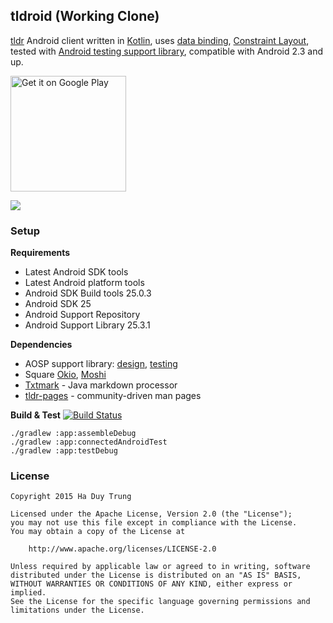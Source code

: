 ## tldroid (Working Clone)
[tldr](https://github.com/tldr-pages/tldr) Android client written in [Kotlin](https://kotlinlang.org/), uses [data binding](http://developer.android.com/tools/data-binding/guide.html), [Constraint Layout](http://tools.android.com/tech-docs/layout-editor), tested with [Android testing support library](https://google.github.io/android-testing-support-library/), compatible with Android 2.3 and up.


[<img src="https://play.google.com/intl/en_us/badges/images/generic/en-play-badge.png" alt="Get it on Google Play" width="185px" />](https://play.google.com/store/apps/details?id=io.github.hidroh.tldroid)

![](assets/tldroid.gif)

### Setup
**Requirements**
- Latest Android SDK tools
- Latest Android platform tools
- Android SDK Build tools 25.0.3
- Android SDK 25
- Android Support Repository
- Android Support Library 25.3.1

**Dependencies**

- AOSP support library: [design](https://developer.android.com/tools/support-library/features.html#design), [testing](https://google.github.io/android-testing-support-library/)
- Square [Okio](https://github.com/square/okio), [Moshi](https://github.com/square/moshi)
- [Txtmark](https://github.com/rjeschke/txtmark) - Java markdown processor
- [tldr-pages](https://github.com/tldr-pages/tldr) - community-driven man pages

**Build & Test** [![Build Status](https://travis-ci.org/hidroh/tldroid.svg?branch=master)](https://travis-ci.org/hidroh/tldroid)

    ./gradlew :app:assembleDebug
    ./gradlew :app:connectedAndroidTest
    ./gradlew :app:testDebug

### License
    Copyright 2015 Ha Duy Trung

    Licensed under the Apache License, Version 2.0 (the "License");
    you may not use this file except in compliance with the License.
    You may obtain a copy of the License at

        http://www.apache.org/licenses/LICENSE-2.0

    Unless required by applicable law or agreed to in writing, software
    distributed under the License is distributed on an "AS IS" BASIS,
    WITHOUT WARRANTIES OR CONDITIONS OF ANY KIND, either express or implied.
    See the License for the specific language governing permissions and
    limitations under the License.
